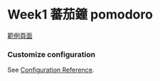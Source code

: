 # Week1 蕃茄鐘 pomodoro

[範例頁面](https://asd8116.github.io/F2E_week1_Pomodoro/dist/)

### Customize configuration

See [Configuration Reference](https://cli.vuejs.org/config/).
